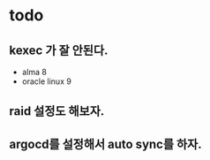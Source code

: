 # todo

## kexec 가 잘 안된다.

- alma 8
- oracle linux 9

## raid 설정도 해보자.

## argocd를 설정해서 auto sync를 하자.
